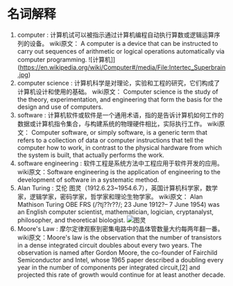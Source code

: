 # 名词解释
1. computer : 计算机试可以被指示通过计算机编程自动执行算数或逻辑运算序列的设备。 wiki原文： A computer is a device that can be instructed to carry out sequences of arithmetic or logical operations automatically via computer programming.                                      ![计算机]](https://en.wikipedia.org/wiki/Computer#/media/File:Intertec_Superbrain.jpg)
2. computer science : 计算机科学是对理论，实验和工程的研究，它们构成了计算机设计和使用的基础。 wiki原文： Computer science is the study of the theory, experimentation, and engineering that form the basis for the design and use of computers.
3. software : 计算机软件或软件是一个通用术语，指的是告诉计算机如何工作的数据或计算机指令集合，与构建系统的物理硬件相比，实际执行工作。 wiki原文： Computer software, or simply software, is a generic term that refers to a collection of data or computer instructions that tell the computer how to work, in contrast to the physical hardware from which the system is built, that actually performs the work.
4. software engineering : 软件工程是系统方法中工程应用于软件开发的应用。wiki原文：Software engineering is the application of engineering to the development of software in a systematic method.
5. Alan Turing : 艾伦 图灵（1912.6.23~1954.6.7），英国计算机科学家，数学家，逻辑学家，密码学家，哲学家和理论生物学家。 wiki原文： Alan Mathison Turing OBE FRS (/?tj??r??/; 23 June 1912?– 7 June 1954) was an English computer scientist, mathematician, logician, cryptanalyst, philosopher, and theoretical biologist.                                                                                            ![图灵](https://en.wikipedia.org/wiki/Alan_Turing#/media/File:Alan_Turing_Aged_16.jpg)
6. Moore's Law : 摩尔定律观察到密集电路中的晶体管数量大约每两年翻一番。 wiki原文：Moore's law is the observation that the number of transistors in a dense integrated circuit doubles about every two years. The observation is named after Gordon Moore, the co-founder of Fairchild Semiconductor and Intel, whose 1965 paper described a doubling every year in the number of components per integrated circuit,[2] and projected this rate of growth would continue for at least another decade.
